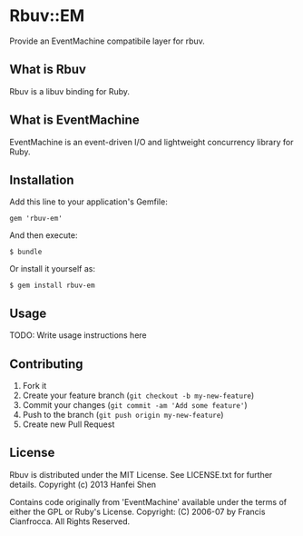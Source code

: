 # Rbuv::EM

Provide an EventMachine compatibile layer for rbuv.

## What is Rbuv

Rbuv is a libuv binding for Ruby.

## What is EventMachine

EventMachine is an event-driven I/O and lightweight concurrency library for Ruby.

## Installation

Add this line to your application's Gemfile:

    gem 'rbuv-em'

And then execute:

    $ bundle

Or install it yourself as:

    $ gem install rbuv-em

## Usage

TODO: Write usage instructions here

## Contributing

1. Fork it
2. Create your feature branch (`git checkout -b my-new-feature`)
3. Commit your changes (`git commit -am 'Add some feature'`)
4. Push to the branch (`git push origin my-new-feature`)
5. Create new Pull Request

## License

Rbuv is distributed under the MIT License. See LICENSE.txt for further details.
Copyright (c) 2013 Hanfei Shen

Contains code originally from 'EventMachine' available under the terms of either the GPL or Ruby's License.
Copyright: (C) 2006-07 by Francis Cianfrocca. All Rights Reserved.
